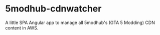 # 5modhub-cdnwatcher
A little SPA Angular app to manage all 5modhub's (GTA 5 Modding) CDN content in AWS.
